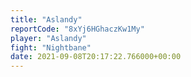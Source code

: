 ```yaml
---
title: "Aslandy"
reportCode: "8xYj6HGhaczKw1My"
player: "Aslandy"
fight: "Nightbane"
date: 2021-09-08T20:17:22.766000+00:00
---
```

